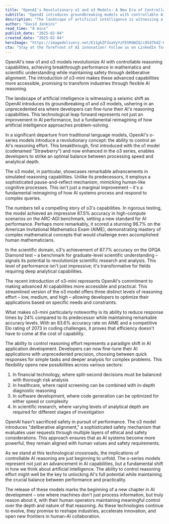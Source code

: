 ```yaml
---
title: "OpenAI's Revolutionary o1 and o3 Models: A New Era of Controllable AI Reasoning"
subtitle: "OpenAI introduces groundbreaking models with controllable AI reasoning capabilities"
description: "The landscape of artificial intelligence is witnessing a seismic shift as OpenAI introduces its groundbreaking o1 and o3 models, ushering in an unprecedented era where developers can fine-tune their AI's reasoning capabilities."
author: "David Jenkins"
read_time: "8 mins"
publish_date: "2025-02-04"
created_date: "2025-02-04"
heroImage: "https://imagedelivery.net/K11gkZF3xaVyYzFESMdWIQ/c8547bd2-0a7f-4414-57e3-2d47f8bfd300/full"
cta: "Stay at the forefront of AI innovation! Follow us on LinkedIn for exclusive insights into groundbreaking developments like OpenAI's o-series models and their impact on the future of technology."
---
```


OpenAI's new o1 and o3 models revolutionize AI with controllable reasoning capabilities, achieving breakthrough performance in mathematics and scientific understanding while maintaining safety through deliberative alignment. The introduction of o3-mini makes these advanced capabilities more accessible, promising to transform industries through flexible AI reasoning.

The landscape of artificial intelligence is witnessing a seismic shift as OpenAI introduces its groundbreaking o1 and o3 models, ushering in an unprecedented era where developers can fine-tune their AI's reasoning capabilities. This technological leap forward represents not just an improvement in AI performance, but a fundamental reimagining of how artificial intelligence approaches problem-solving.

In a significant departure from traditional language models, OpenAI's o-series models introduce a revolutionary concept: the ability to control an AI's reasoning effort. This breakthrough, first introduced with the o1 model (codenamed "Strawberry") and now enhanced in the o3 series, enables developers to strike an optimal balance between processing speed and analytical depth.

The o3 model, in particular, showcases remarkable advancements in simulated reasoning capabilities. Unlike its predecessors, it employs a sophisticated pause-and-reflect mechanism, mimicking human-like cognitive processes. This isn't just a marginal improvement – it's a fundamental reimagining of how AI systems process and respond to complex queries.

The numbers tell a compelling story of o3's capabilities. In rigorous testing, the model achieved an impressive 87.5% accuracy in high-compute scenarios on the ARC-AGI benchmark, setting a new standard for AI performance. Perhaps more remarkably, it scored a stunning 96.7% on the American Invitational Mathematics Exam (AIME), demonstrating mastery of complex mathematical concepts that would challenge even accomplished human mathematicians.

In the scientific domain, o3's achievement of 87.7% accuracy on the GPQA Diamond test – a benchmark for graduate-level scientific understanding – signals its potential to revolutionize scientific research and analysis. This level of performance isn't just impressive; it's transformative for fields requiring deep analytical capabilities.

The recent introduction of o3-mini represents OpenAI's commitment to making advanced AI capabilities more accessible and practical. This streamlined version of the o3 model offers three distinct levels of reasoning effort – low, medium, and high – allowing developers to optimize their applications based on specific needs and constraints.

What makes o3-mini particularly noteworthy is its ability to reduce response times by 24% compared to its predecessor while maintaining remarkable accuracy levels. With an 83.6% accuracy rate on AIME and a competitive Elo rating of 2073 in coding challenges, it proves that efficiency doesn't have to come at the cost of capability.

The ability to control reasoning effort represents a paradigm shift in AI application development. Developers can now fine-tune their AI applications with unprecedented precision, choosing between quick responses for simple tasks and deeper analysis for complex problems. This flexibility opens new possibilities across various sectors:

1. In financial technology, where split-second decisions must be balanced with thorough risk analysis
2. In healthcare, where rapid screening can be combined with in-depth diagnostic reasoning
3. In software development, where code generation can be optimized for either speed or complexity
4. In scientific research, where varying levels of analytical depth are required for different stages of investigation

OpenAI hasn't sacrificed safety in pursuit of performance. The o3 model introduces "deliberative alignment," a sophisticated safety mechanism that evaluates user requests through multiple layers of ethical and safety considerations. This approach ensures that as AI systems become more powerful, they remain aligned with human values and safety requirements.

As we stand at this technological crossroads, the implications of controllable AI reasoning are just beginning to unfold. The o-series models represent not just an advancement in AI capabilities, but a fundamental shift in how we think about artificial intelligence. The ability to control reasoning effort might well be the key to unlocking AI's full potential while maintaining the crucial balance between performance and practicality.

The release of these models marks the beginning of a new chapter in AI development – one where machines don't just process information, but truly reason about it, with their human operators maintaining meaningful control over the depth and nature of that reasoning. As these technologies continue to evolve, they promise to reshape industries, accelerate innovation, and open new frontiers in human-AI collaboration.